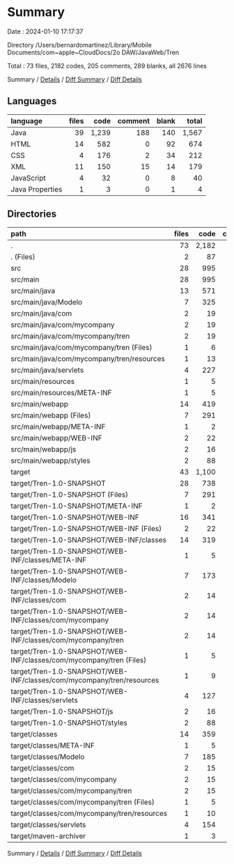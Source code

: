# Summary

Date : 2024-01-10 17:17:37

Directory /Users/bernardomartinez/Library/Mobile Documents/com~apple~CloudDocs/2o DAW/JavaWeb/Tren

Total : 73 files,  2182 codes, 205 comments, 289 blanks, all 2676 lines

Summary / [Details](details.md) / [Diff Summary](diff.md) / [Diff Details](diff-details.md)

## Languages
| language | files | code | comment | blank | total |
| :--- | ---: | ---: | ---: | ---: | ---: |
| Java | 39 | 1,239 | 188 | 140 | 1,567 |
| HTML | 14 | 582 | 0 | 92 | 674 |
| CSS | 4 | 176 | 2 | 34 | 212 |
| XML | 11 | 150 | 15 | 14 | 179 |
| JavaScript | 4 | 32 | 0 | 8 | 40 |
| Java Properties | 1 | 3 | 0 | 1 | 4 |

## Directories
| path | files | code | comment | blank | total |
| :--- | ---: | ---: | ---: | ---: | ---: |
| . | 73 | 2,182 | 205 | 289 | 2,676 |
| . (Files) | 2 | 87 | 12 | 4 | 103 |
| src | 28 | 995 | 190 | 211 | 1,396 |
| src/main | 28 | 995 | 190 | 211 | 1,396 |
| src/main/java | 13 | 571 | 188 | 140 | 899 |
| src/main/java/Modelo | 7 | 325 | 20 | 77 | 422 |
| src/main/java/com | 2 | 19 | 8 | 8 | 35 |
| src/main/java/com/mycompany | 2 | 19 | 8 | 8 | 35 |
| src/main/java/com/mycompany/tren | 2 | 19 | 8 | 8 | 35 |
| src/main/java/com/mycompany/tren (Files) | 1 | 6 | 4 | 4 | 14 |
| src/main/java/com/mycompany/tren/resources | 1 | 13 | 4 | 4 | 21 |
| src/main/java/servlets | 4 | 227 | 160 | 55 | 442 |
| src/main/resources | 1 | 5 | 1 | 2 | 8 |
| src/main/resources/META-INF | 1 | 5 | 1 | 2 | 8 |
| src/main/webapp | 14 | 419 | 1 | 69 | 489 |
| src/main/webapp (Files) | 7 | 291 | 0 | 46 | 337 |
| src/main/webapp/META-INF | 1 | 2 | 0 | 1 | 3 |
| src/main/webapp/WEB-INF | 2 | 22 | 0 | 1 | 23 |
| src/main/webapp/js | 2 | 16 | 0 | 4 | 20 |
| src/main/webapp/styles | 2 | 88 | 1 | 17 | 106 |
| target | 43 | 1,100 | 3 | 74 | 1,177 |
| target/Tren-1.0-SNAPSHOT | 28 | 738 | 2 | 71 | 811 |
| target/Tren-1.0-SNAPSHOT (Files) | 7 | 291 | 0 | 46 | 337 |
| target/Tren-1.0-SNAPSHOT/META-INF | 1 | 2 | 0 | 1 | 3 |
| target/Tren-1.0-SNAPSHOT/WEB-INF | 16 | 341 | 1 | 3 | 345 |
| target/Tren-1.0-SNAPSHOT/WEB-INF (Files) | 2 | 22 | 0 | 1 | 23 |
| target/Tren-1.0-SNAPSHOT/WEB-INF/classes | 14 | 319 | 1 | 2 | 322 |
| target/Tren-1.0-SNAPSHOT/WEB-INF/classes/META-INF | 1 | 5 | 1 | 2 | 8 |
| target/Tren-1.0-SNAPSHOT/WEB-INF/classes/Modelo | 7 | 173 | 0 | 0 | 173 |
| target/Tren-1.0-SNAPSHOT/WEB-INF/classes/com | 2 | 14 | 0 | 0 | 14 |
| target/Tren-1.0-SNAPSHOT/WEB-INF/classes/com/mycompany | 2 | 14 | 0 | 0 | 14 |
| target/Tren-1.0-SNAPSHOT/WEB-INF/classes/com/mycompany/tren | 2 | 14 | 0 | 0 | 14 |
| target/Tren-1.0-SNAPSHOT/WEB-INF/classes/com/mycompany/tren (Files) | 1 | 5 | 0 | 0 | 5 |
| target/Tren-1.0-SNAPSHOT/WEB-INF/classes/com/mycompany/tren/resources | 1 | 9 | 0 | 0 | 9 |
| target/Tren-1.0-SNAPSHOT/WEB-INF/classes/servlets | 4 | 127 | 0 | 0 | 127 |
| target/Tren-1.0-SNAPSHOT/js | 2 | 16 | 0 | 4 | 20 |
| target/Tren-1.0-SNAPSHOT/styles | 2 | 88 | 1 | 17 | 106 |
| target/classes | 14 | 359 | 1 | 2 | 362 |
| target/classes/META-INF | 1 | 5 | 1 | 2 | 8 |
| target/classes/Modelo | 7 | 185 | 0 | 0 | 185 |
| target/classes/com | 2 | 15 | 0 | 0 | 15 |
| target/classes/com/mycompany | 2 | 15 | 0 | 0 | 15 |
| target/classes/com/mycompany/tren | 2 | 15 | 0 | 0 | 15 |
| target/classes/com/mycompany/tren (Files) | 1 | 5 | 0 | 0 | 5 |
| target/classes/com/mycompany/tren/resources | 1 | 10 | 0 | 0 | 10 |
| target/classes/servlets | 4 | 154 | 0 | 0 | 154 |
| target/maven-archiver | 1 | 3 | 0 | 1 | 4 |

Summary / [Details](details.md) / [Diff Summary](diff.md) / [Diff Details](diff-details.md)